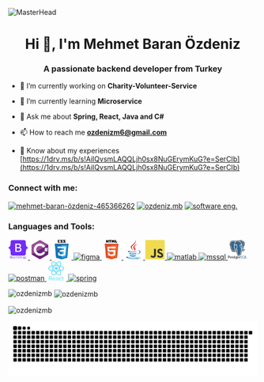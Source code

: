 ![MasterHead](https://media.licdn.com/dms/image/D4D16AQEGspsggXkSgw/profile-displaybackgroundimage-shrink_350_1400/0/1680439030555?e=1717632000&v=beta&t=1JIJIlVFJ48vqbqfJ69rm5v0aG-HRox__EClA04_aLU)
<h1 align="center">Hi 👋, I'm Mehmet Baran Özdeniz</h1>
<h3 align="center">A passionate backend developer from Turkey</h3>

- 🔭 I’m currently working on **Charity-Volunteer-Service**

- 🌱 I’m currently learning **Microservice**

- 💬 Ask me about **Spring, React, Java and C#**

- 📫 How to reach me **ozdenizm6@gmail.com**

- 📄 Know about my experiences [https://1drv.ms/b/s!AiIQvsmLAQQLjh0sx8NuGErymKuG?e=SerCIb](https://1drv.ms/b/s!AiIQvsmLAQQLjh0sx8NuGErymKuG?e=SerCIb)

<h3 align="left">Connect with me:</h3>
<p align="left">
<a href="https://linkedin.com/in/mehmet-baran-özdeniz-465366262" target="blank"><img align="center" src="https://raw.githubusercontent.com/rahuldkjain/github-profile-readme-generator/master/src/images/icons/Social/linked-in-alt.svg" alt="mehmet-baran-özdeniz-465366262" height="30" width="40" /></a>
<a href="https://instagram.com/ozdeniz.mb" target="blank"><img align="center" src="https://raw.githubusercontent.com/rahuldkjain/github-profile-readme-generator/master/src/images/icons/Social/instagram.svg" alt="ozdeniz.mb" height="30" width="40" /></a>
<a href="https://www.youtube.com/channel/UCQG1TneF8TO1oC2WS6WLKeA" target="blank"><img align="center" src="https://raw.githubusercontent.com/rahuldkjain/github-profile-readme-generator/master/src/images/icons/Social/youtube.svg" alt="software eng." height="30" width="40" /></a>
</p>

<h3 align="left">Languages and Tools:</h3>
<p align="left"> <a href="https://getbootstrap.com" target="_blank" rel="noreferrer"> <img src="https://raw.githubusercontent.com/devicons/devicon/master/icons/bootstrap/bootstrap-plain-wordmark.svg" alt="bootstrap" width="40" height="40"/> </a> <a href="https://www.w3schools.com/cs/" target="_blank" rel="noreferrer"> <img src="https://raw.githubusercontent.com/devicons/devicon/master/icons/csharp/csharp-original.svg" alt="csharp" width="40" height="40"/> </a> <a href="https://www.w3schools.com/css/" target="_blank" rel="noreferrer"> <img src="https://raw.githubusercontent.com/devicons/devicon/master/icons/css3/css3-original-wordmark.svg" alt="css3" width="40" height="40"/> </a> <a href="https://www.figma.com/" target="_blank" rel="noreferrer"> <img src="https://www.vectorlogo.zone/logos/figma/figma-icon.svg" alt="figma" width="40" height="40"/> </a> <a href="https://www.w3.org/html/" target="_blank" rel="noreferrer"> <img src="https://raw.githubusercontent.com/devicons/devicon/master/icons/html5/html5-original-wordmark.svg" alt="html5" width="40" height="40"/> </a> <a href="https://www.java.com" target="_blank" rel="noreferrer"> <img src="https://raw.githubusercontent.com/devicons/devicon/master/icons/java/java-original.svg" alt="java" width="40" height="40"/> </a> <a href="https://developer.mozilla.org/en-US/docs/Web/JavaScript" target="_blank" rel="noreferrer"> <img src="https://raw.githubusercontent.com/devicons/devicon/master/icons/javascript/javascript-original.svg" alt="javascript" width="40" height="40"/> </a> <a href="https://www.mathworks.com/" target="_blank" rel="noreferrer"> <img src="https://upload.wikimedia.org/wikipedia/commons/2/21/Matlab_Logo.png" alt="matlab" width="40" height="40"/> </a> <a href="https://www.microsoft.com/en-us/sql-server" target="_blank" rel="noreferrer"> <img src="https://www.svgrepo.com/show/303229/microsoft-sql-server-logo.svg" alt="mssql" width="40" height="40"/> </a> <a href="https://www.postgresql.org" target="_blank" rel="noreferrer"> <img src="https://raw.githubusercontent.com/devicons/devicon/master/icons/postgresql/postgresql-original-wordmark.svg" alt="postgresql" width="40" height="40"/> </a> <a href="https://postman.com" target="_blank" rel="noreferrer"> <img src="https://www.vectorlogo.zone/logos/getpostman/getpostman-icon.svg" alt="postman" width="40" height="40"/> </a> <a href="https://reactjs.org/" target="_blank" rel="noreferrer"> <img src="https://raw.githubusercontent.com/devicons/devicon/master/icons/react/react-original-wordmark.svg" alt="react" width="40" height="40"/> </a> <a href="https://spring.io/" target="_blank" rel="noreferrer"> <img src="https://www.vectorlogo.zone/logos/springio/springio-icon.svg" alt="spring" width="40" height="40"/> </a> </p>

<p><img align="left" src="https://github-readme-stats.vercel.app/api/top-langs?username=ozdenizmb&show_icons=true&locale=en&layout=compact" alt="ozdenizmb" /></p>

<p>&nbsp;<img align="center" src="https://github-readme-stats.vercel.app/api?username=ozdenizmb&show_icons=true&locale=en" alt="ozdenizmb" /></p>

<p><img align="center" src="https://github-readme-streak-stats.herokuapp.com/?user=ozdenizmb&" alt="ozdenizmb" /></p>



<picture>
  <source media="(prefers-color-scheme: dark)" srcset="https://raw.githubusercontent.com/CagatayAkkas/CagatayAkkas/output/github-contribution-grid-snake-dark.svg">
  <source media="(prefers-color-scheme: light)" srcset="https://raw.githubusercontent.com/CagatayAkkas/CagatayAkkas/output/github-contribution-grid-snake.svg">
  <img alt="github contribution grid snake animation" src="https://raw.githubusercontent.com/CagatayAkkas/CagatayAkkas/output/github-contribution-grid-snake.svg">
</picture>
